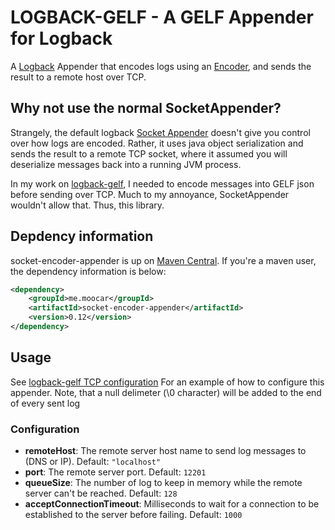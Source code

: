 LOGBACK-GELF - A GELF Appender for Logback
==========================================

A [Logback](http://logback.qos.ch/) Appender that encodes logs using
an [Encoder](http://logback.qos.ch/manual/encoders.html), and sends
the result to a remote host over TCP.

Why not use the normal SocketAppender?
--------------------------------------

Strangely, the default logback [Socket
Appender](http://logback.qos.ch/manual/appenders.html#SocketAppender)
doesn't give you control over how logs are encoded. Rather, it uses
java object serialization and sends the result to a remote TCP socket,
where it assumed you will deserialize messages back into a running JVM
process.

In my work on [logback-gelf](https://github.com/Moocar/logback-gelf),
I needed to encode messages into GELF json before sending over TCP.
Much to my annoyance, SocketAppender wouldn't allow that. Thus, this
library.

Depdency information
-----------------------------------

socket-encoder-appender is up on
[Maven Central](http://search.maven.org/#artifactdetails%7Cme.moocar%7Clogback-gelf%7C0.12%7Cjar).
If you're a maven user, the dependency information is below:

```xml
<dependency>
    <groupId>me.moocar</groupId>
    <artifactId>socket-encoder-appender</artifactId>
    <version>0.12</version>
</dependency>
```

Usage
-----

See [logback-gelf TCP configuration]() For an example of how to
configure this appender. Note, that a null delimeter (\0 character)
will be added to the end of every sent log

### Configuration

* **remoteHost**: The remote server host name to send log messages to
  (DNS or IP). Default: `"localhost"`
* **port**: The remote server port. Default: `12201`
* **queueSize**: The number of log to keep in memory while the remote
  server can't be reached. Default: `128`
* **acceptConnectionTimeout**: Milliseconds to wait for a connection
  to be established to the server before failing. Default: `1000`

